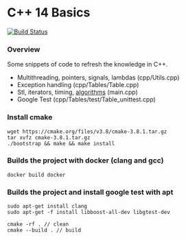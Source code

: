 # C++ 14 Basics
[![Build Status](https://travis-ci.org/martibayoalemany/cpp14-basics.svg?branch=github)](https://travis-ci.org/martibayoalemany/cpp14-basics)

### Overview
Some snippets of code to refresh the knowledge in C++.

- Multithreading, pointers, signals, lambdas (cpp/Utils.cpp) 
- Exception handling (cpp/Tables/Table.cpp)
- Stl, iterators, timing, [algorithms](http://en.cppreference.com/w/cpp/algorithm) (main.cpp) 
- Google Test (cpp/Tables/test/Table\_unittest.cpp)

### Install cmake
```
wget https://cmake.org/files/v3.8/cmake-3.8.1.tar.gz
tar xvfz cmake-3.8.1.tar.gz
./bootstrap && make && make install
```

### Builds the project with docker (clang and gcc)
```
docker build docker
```

### Builds the project and install google test with apt
```
sudo apt-get install clang
sudo apt-get -f install libboost-all-dev libgtest-dev

cmake -rf . // clean
cmake --build . // build 
```
